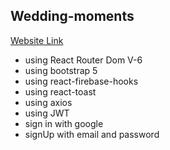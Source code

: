 ## Wedding-moments

[Website Link](https://electro-house-f3254.web.app/)

- using React Router Dom V-6
- using bootstrap 5
- using react-firebase-hooks
- using react-toast
- using axios
- using JWT
- sign in with google
- signUp with email and password

